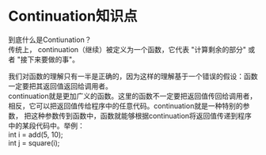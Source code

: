 # Continuation知识点
到底什么是Contiunation？  
传统上， continuation（继续）被定义为一个函数，它代表 "计算剩余的部分" 或者 "接下来要做的事"。  

我们对函数的理解只有一半是正确的，因为这样的理解基于一个错误的假设：函数一定要把其返回值返回给调用者。  
continuation就是更加广义的函数。这里的函数不一定要把返回值传回给调用者，相反，它可以把返回值传给程序中的任意代码。continuation就是一种特别的参数，  把这种参数传到函数中，函数就能够根据continuation将返回值传递到程序中的某段代码中。举例：  
	int i = add(5, 10);  
	int j = square(i);  
